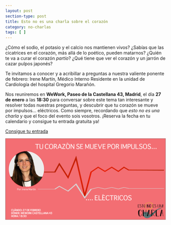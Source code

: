 ```yaml
---
layout: post
section-type: post
title: Esto no es una charla sobre el corazón
category: no-charlas
tags: [ ]
---
```


¿Cómo el sodio, el potasio y el calcio nos mantienen vivos? ¿Sabías que las cicatrices en el corazón, más allá de lo poético, pueden matarnos?
¿Quién te va a curar el corazón *partío*? ¿Qué tiene que ver el corazón y un jarrón de cazar pulpos japonés?

Te invitamos a conocer y a acribillar a preguntas a nuestra valiente ponente de febrero: Irene Martín, Médico Interno Residente en la unidad de Cardiología del hospital Gregorio Marañón.

Nos reuniremos en **WeWork, Paseo de la Castellana 43, Madrid**, el día **27 de enero** a las **18:30** para conversar sobre este tema tan interesante y resolver todas nuestras preguntas, y descubrir que tu corazón se mueve por impulsos... eléctricos. Como siempre, recordando que *esto no es una charla* y que el foco del evento sois vosotros. ¡Reserva la fecha en tu calendario y consigue tu entrada gratuita ya! 

<a class="superboton" href="https://www.eventbrite.es/e/entradas-esto-no-es-una-charla-tu-corazon-se-mueve-por-impulsoselectricos-55912925064">Consigue tu entrada</a>

<img src="/img/carteles/irene.png" alt="EstoNoEsUnaCharla" style="width: 600px;"/>
